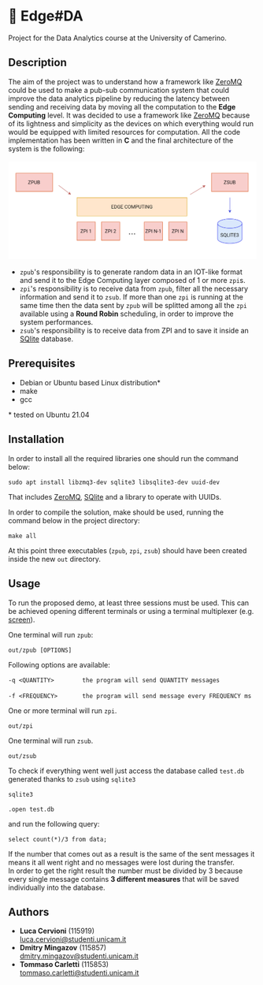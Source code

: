 # :page_facing_up: Edge#DA
Project for the Data Analytics course at the University of Camerino.

## Description
The aim of the project was to understand how a framework like [ZeroMQ](https://zeromq.org) could be used to make a pub-sub communication system that could improve the data analytics pipeline by reducing the latency between sending and receiving data by moving all the computation to the **Edge Computing** level. It was decided to use a framework like [ZeroMQ](https://zeromq.org) because of its lightness and simplicity as the devices on which everything would run would be equipped with limited resources for computation.
All the code implementation has been written in **C** and the final architecture of the system is the following:
<br><br>
![](presentation/diagram.png)
- `zpub`'s responsibility is to generate random data in an IOT-like format and send it to the Edge Computing layer composed of 1 or more `zpi`s.
- `zpi`'s responsibility is to receive data from `zpub`, filter all the necessary information and send it to `zsub`. If more than one `zpi` is running at
the same time then the data sent by `zpub` will be splitted among all the `zpi` available using a **Round Robin** scheduling, in order to improve the
system performances.
- `zsub`'s responsibility is to receive data from ZPI and to save it inside an [SQlite](https://sqlite.) database.

## Prerequisites
- Debian or Ubuntu based Linux distribution*
- make
- gcc

\* tested on Ubuntu 21.04
## Installation
In order to install all the required libraries one should run the command below:

```
sudo apt install libzmq3-dev sqlite3 libsqlite3-dev uuid-dev
```
That includes [ZeroMQ](https://zeromq.org), [SQlite](https://sqlite.) and a library to operate with UUIDs.

In order to compile the solution, make should be used, running the command below in the project directory:
```
make all
```
At this point three executables (`zpub`, `zpi`, `zsub`) should have been created inside the new `out` directory.
## Usage

To run the proposed demo, at least three sessions must be used. This can be achieved opening different terminals or using a terminal multiplexer (e.g. [screen](https://www.gnu.org/software/screen/)).

One terminal will run `zpub`:
```
out/zpub [OPTIONS]
```
Following options are available:
```
-q <QUANTITY>        the program will send QUANTITY messages

-f <FREQUENCY>       the program will send message every FREQUENCY ms
```
One or more terminal will run `zpi`.
```
out/zpi
```
One terminal will run `zsub`.
```
out/zsub
```
To check if everything went well just access the database called `test.db` generated thanks to `zsub` using `sqlite3`
```
sqlite3
```
```
.open test.db
```
and run the following query:
```
select count(*)/3 from data;
```
If the number that comes out as a result is the same of the sent messages it means it all went right and no messages were lost during the transfer. <br>
In order to get the right result the number must be divided by 3 because every single message contains **3 different measures** that will be saved individually into the database.
## Authors
- **Luca Cervioni** (115919) \
luca.cervioni@studenti.unicam.it
- **Dmitry Mingazov** (115857) \
dmitry.mingazov@studenti.unicam.it
- **Tommaso Carletti** (115853) \
tommaso.carletti@studenti.unicam.it
